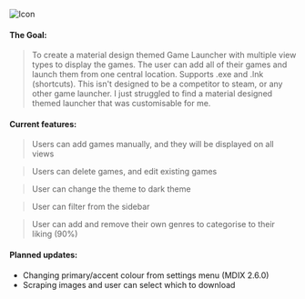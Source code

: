![Icon](https://i.imgur.com/DWaP66t.png)

#### The Goal: 
> To create a material design themed Game Launcher with multiple view types to display the games. The user can add all of their games and launch them from one central location. Supports .exe and .lnk (shortcuts). 
This isn't designed to be a competitor to steam, or any other game launcher. I just struggled to find a material designed themed launcher that was customisable for me.

#### Current features: 
> Users can add games manually, and they will be displayed on all views

> Users can delete games, and edit existing games

> User can change the theme to dark theme

> User can filter from the sidebar
 
> User can add and remove their own genres to categorise to their liking (90%)

#### Planned updates:
- Changing primary/accent colour from settings menu (MDIX 2.6.0)
- Scraping images and user can select which to download

